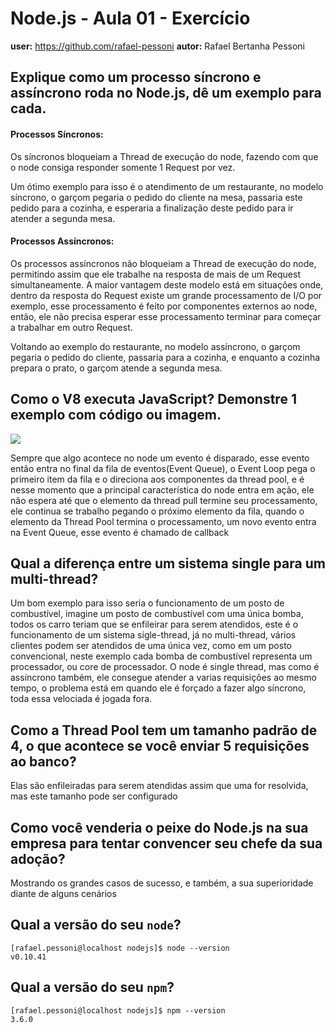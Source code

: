 # Node.js - Aula 01 - Exercício

**user:** https://github.com/rafael-pessoni
**autor:** Rafael Bertanha Pessoni

## Explique como um processo síncrono e assíncrono roda no Node.js, dê um exemplo para cada.

#### Processos Síncronos:

Os síncronos bloqueiam a Thread de execução do node, fazendo com que o node consiga responder somente 1 Request por vez.

Um ótimo exemplo para isso é o atendimento de um restaurante, no modelo síncrono, o garçom pegaria o pedido do cliente na mesa, passaria este pedido para a cozinha, e esperaria a finalização deste pedido para ir atender a segunda mesa.

#### Processos Assíncronos:

Os processos assíncronos não bloqueiam a Thread de execução do node, permitindo assim que ele trabalhe na resposta de mais de um Request simultaneamente. A maior vantagem deste modelo está em situações onde, dentro da resposta do Request existe um grande processamento de I/O por exemplo, esse processamento é feito por componentes externos ao node, então, ele não precisa esperar esse processamento terminar para começar a trabalhar em outro Request.

Voltando ao exemplo do restaurante, no modelo assíncrono, o garçom pegaria o pedido do cliente, passaria para a cozinha, e enquanto a cozinha prepara o prato, o garçom atende a segunda mesa.

## Como o V8 executa JavaScript? Demonstre 1 exemplo com código ou imagem.

![](https://raw.githubusercontent.com/Rafael-Pessoni/Learn/master/be-mean/nodejs/images/event-loop.jpg)

Sempre que algo acontece no node um evento é disparado, esse evento então entra no final da fila de eventos(Event Queue), o Event Loop pega o primeiro item da fila e o direciona aos componentes da thread pool, e é nesse momento que a principal característica do node entra em ação, ele não espera até que o elemento da thread pull termine seu processamento, ele continua se trabalho pegando o próximo elemento da fila, quando o elemento da Thread Pool termina o processamento, um novo evento entra na Event Queue, esse evento é chamado de callback

## Qual a diferença entre um sistema single para um multi-thread?

Um bom exemplo para isso seria o funcionamento de um posto de combustível, imagine um posto de combustível com uma única bomba, todos os carro teriam que se enfileirar para serem atendidos, este é o funcionamento de um sistema sigle-thread, já no multi-thread, vários clientes podem ser atendidos de uma única vez, como em um posto convencional, neste exemplo cada bomba de combustível representa um processador, ou core de processador.
O node é single thread, mas como é assíncrono também, ele consegue atender a varias requisições ao mesmo tempo, o problema está em quando ele é forçado a fazer algo síncrono, toda essa velociada é jogada fora.

## Como a Thread Pool tem um tamanho padrão de 4, o que acontece se você enviar 5 requisições ao banco?

Elas são enfileiradas para serem atendidas assim que uma for resolvida, mas este tamanho pode ser configurado

## Como você venderia o peixe do Node.js na sua empresa para tentar convencer seu chefe da sua adoção?

Mostrando os grandes casos de sucesso, e também, a sua superioridade diante de alguns cenários

## Qual a versão do seu `node`?

    [rafael.pessoni@localhost nodejs]$ node --version
    v0.10.41

## Qual a versão do seu `npm`?

    [rafael.pessoni@localhost nodejs]$ npm --version
    3.6.0
